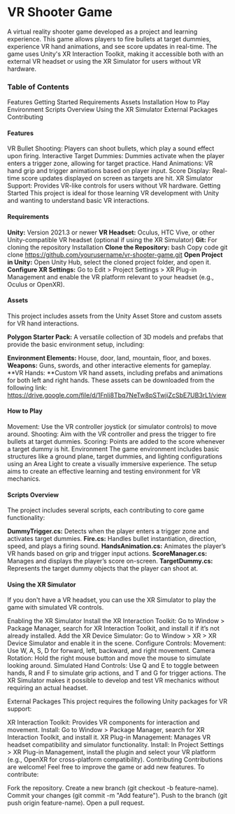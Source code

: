 # VR Shooter Game
A virtual reality shooter game developed as a project and learning experience. This game allows players to fire bullets at target dummies, experience VR hand animations, and see score updates in real-time. The game uses Unity's XR Interaction Toolkit, making it accessible both with an external VR headset or using the XR Simulator for users without VR hardware.

### Table of Contents
Features
Getting Started
Requirements
Assets
Installation
How to Play
Environment
Scripts Overview
Using the XR Simulator
External Packages
Contributing



#### Features
VR Bullet Shooting: Players can shoot bullets, which play a sound effect upon firing.
Interactive Target Dummies: Dummies activate when the player enters a trigger zone, allowing for target practice.
Hand Animations: VR hand grip and trigger animations based on player input.
Score Display: Real-time score updates displayed on screen as targets are hit.
XR Simulator Support: Provides VR-like controls for users without VR hardware.
Getting Started
This project is ideal for those learning VR development with Unity and wanting to understand basic VR interactions.

#### Requirements
**Unity:** Version 2021.3 or newer
**VR Headset:** Oculus, HTC Vive, or other Unity-compatible VR headset (optional if using the XR Simulator)
**Git:** For cloning the repository
Installation
**Clone the Repository:**
bash
Copy code
git clone https://github.com/yourusername/vr-shooter-game.git
**Open Project in Unity:**
Open Unity Hub, select the cloned project folder, and open it.
**Configure XR Settings:**
Go to Edit > Project Settings > XR Plug-in Management and enable the VR platform relevant to your headset (e.g., Oculus or OpenXR).

#### Assets
This project includes assets from the Unity Asset Store and custom assets for VR hand interactions.

**Polygon Starter Pack:** A versatile collection of 3D models and prefabs that provide the basic environment setup, including:

**Environment Elements:** House, door, land, mountain, floor, and boxes.
**Weapons:** Guns, swords, and other interactive elements for gameplay.
**VR Hands: **Custom VR hand assets, including prefabs and animations for both left and right hands. These assets can be downloaded from the following link:
https://drive.google.com/file/d/1Fnli8Tbq7NeTw8pSTwjiZcSbE7UB3rL1/view

#### How to Play
Movement: Use the VR controller joystick (or simulator controls) to move around.
Shooting: Aim with the VR controller and press the trigger to fire bullets at target dummies.
Scoring: Points are added to the score whenever a target dummy is hit.
Environment
The game environment includes basic structures like a ground plane, target dummies, and lighting configurations using an Area Light to create a visually immersive experience. The setup aims to create an effective learning and testing environment for VR mechanics.

#### Scripts Overview
The project includes several scripts, each contributing to core game functionality:

**DummyTrigger.cs:** Detects when the player enters a trigger zone and activates target dummies.
**Fire.cs:** Handles bullet instantiation, direction, speed, and plays a firing sound.
**HandsAnimation.cs:** Animates the player’s VR hands based on grip and trigger input actions.
**ScoreManager.cs:** Manages and displays the player’s score on-screen.
**TargetDummy.cs:** Represents the target dummy objects that the player can shoot at.

#### Using the XR Simulator
If you don't have a VR headset, you can use the XR Simulator to play the game with simulated VR controls.

Enabling the XR Simulator
Install the XR Interaction Toolkit:
Go to Window > Package Manager, search for XR Interaction Toolkit, and install it if it’s not already installed.
Add the XR Device Simulator:
Go to Window > XR > XR Device Simulator and enable it in the scene.
Configure Controls:
Movement: Use W, A, S, D for forward, left, backward, and right movement.
Camera Rotation: Hold the right mouse button and move the mouse to simulate looking around.
Simulated Hand Controls: Use Q and E to toggle between hands, R and F to simulate grip actions, and T and G for trigger actions.
The XR Simulator makes it possible to develop and test VR mechanics without requiring an actual headset.

External Packages
This project requires the following Unity packages for VR support:

XR Interaction Toolkit:
Provides VR components for interaction and movement.
Install: Go to Window > Package Manager, search for XR Interaction Toolkit, and install it.
XR Plug-in Management:
Manages VR headset compatibility and simulator functionality.
Install: In Project Settings > XR Plug-in Management, install the plugin and select your VR platform (e.g., OpenXR for cross-platform compatibility).
Contributing
Contributions are welcome! Feel free to improve the game or add new features. To contribute:

Fork the repository.
Create a new branch (git checkout -b feature-name).
Commit your changes (git commit -m "Add feature").
Push to the branch (git push origin feature-name).
Open a pull request.
